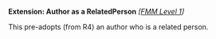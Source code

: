 **Extension: Author as a RelatedPerson**  *[[FMM Level 1](guidance.html)]*

This pre-adopts (from R4) an author who is a related person.
